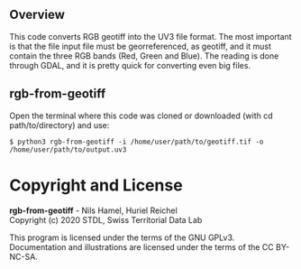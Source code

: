 ## Overview

This code converts RGB geotiff into the UV3 file format. The most important is that the file input file must be georreferenced, as geotiff, and it must contain the three RGB bands (Red, Green and Blue). The reading is done through GDAL, and it is pretty quick for converting even big files. 

## rgb-from-geotiff

Open the terminal where this code was cloned or downloaded (with cd path/to/directory) and use:

```
$ python3 rgb-from-geotiff -i /home/user/path/to/geotiff.tif -o /home/user/path/to/output.uv3
```
# Copyright and License

**rgb-from-geotiff** - Nils Hamel, Huriel Reichel <br >
Copyright (c) 2020 STDL, Swiss Territorial Data Lab

This program is licensed under the terms of the GNU GPLv3. Documentation and illustrations are licensed under the terms of the CC BY-NC-SA.

